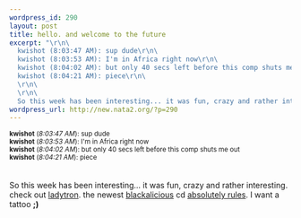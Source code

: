 ```yaml
--- 
wordpress_id: 290
layout: post
title: hello. and welcome to the future
excerpt: "\r\n\
  kwishot (8:03:47 AM): sup dude\r\n\
  kwishot (8:03:53 AM): I'm in Africa right now\r\n\
  kwishot (8:04:02 AM): but only 40 secs left before this comp shuts me out\r\n\
  kwishot (8:04:21 AM): piece\r\n\
  \r\n\
  \r\n\
  So this week has been interesting... it was fun, crazy and rather interesting. check out "
wordpress_url: http://new.nata2.org/?p=290
---
```

<small>
<b>kwishot</b> (<i>8:03:47 AM</i>): sup dude<br/>
<b>kwishot</b> (<i>8:03:53 AM</i>): I'm in Africa right now<br/>
<b>kwishot</b> (<i>8:04:02 AM</i>): but only 40 secs left before this comp shuts me out<br/>
<b>kwishot</b> (<i>8:04:21 AM</i>): piece<br/>
</small><br/>
<br/>
So this week has been interesting... it was fun, crazy and rather interesting. check out <a href="http://www.ladytron.com">ladytron</a>. the newest <a href="http://www.hiphop.net.au/urban-xpressions/blackalicious-bio.html">blackalicious</a> cd <a href="http://www.blackalicious.com/">absolutely rules</a>. I want a tattoo <b>;)</b>

